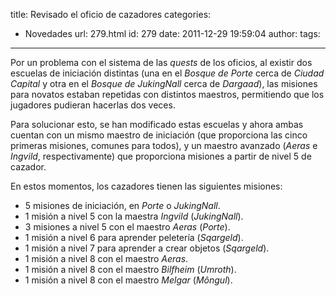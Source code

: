 title: Revisado el oficio de cazadores
categories:
  - Novedades
url: 279.html
id: 279
date: 2011-12-29 19:59:04
author:
tags:
---
Por un problema con el sistema de las _quests_ de los oficios, al existir dos escuelas de iniciación distintas (una en el _Bosque de Porte_ cerca de _Ciudad Capital_ y otra en el _Bosque de JukingNall_ cerca de _Dargaad_), las misiones para novatos estaban repetidas con distintos maestros, permitiendo que los jugadores pudieran hacerlas dos veces.

Para solucionar esto, se han modificado estas escuelas y ahora ambas cuentan con un mismo maestro de iniciación (que proporciona las cinco primeras misiones, comunes para todos), y un maestro avanzado (_Aeras_ e _Ingvild_, respectivamente) que proporciona misiones a partir de nivel 5 de cazador.

En estos momentos, los cazadores tienen las siguientes misiones:

*   5 misiones de iniciación, en _Porte_ o _JukingNall_.
*   1 misión a nivel 5 con la maestra _Ingvild_ (_JukingNall_).
*   3 misiones a nivel 5 con el maestro _Aeras_ (_Porte_).
*   1 misión a nivel 6 para aprender peletería (_Sqargeld_).
*   1 misión a nivel 7 para aprender a crear objetos (_Sqargeld_).   
*   1 misión a nivel 8 con el maestro _Aeras_.
*   1 misión a nivel 8 con el maestro _Bilfheim_ (_Umroth_).
*   1 misión a nivel 8 con el maestro _Melgar_ (_Môngul_).